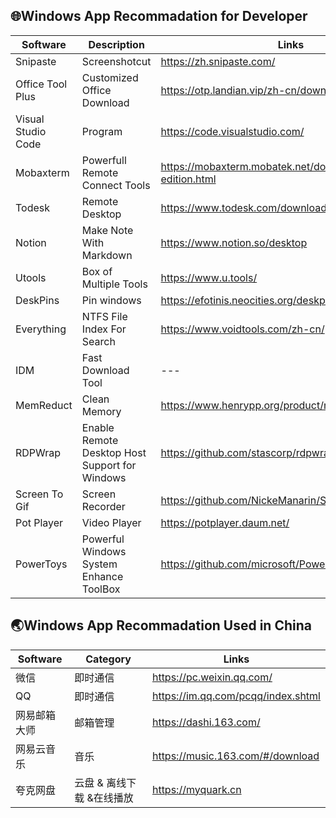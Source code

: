 ## 🌐Windows App Recommadation for Developer


|  Software   | Description | Links
|  ----  | ----  | ---|
| Snipaste  | Screenshotcut | https://zh.snipaste.com/|
| Office Tool Plus  | Customized Office Download| https://otp.landian.vip/zh-cn/download.html|
| Visual Studio Code  | Program | https://code.visualstudio.com/ |
| Mobaxterm  | Powerfull Remote Connect Tools | https://mobaxterm.mobatek.net/download-home-edition.html |
| Todesk  | Remote Desktop | https://www.todesk.com/download.html|
| Notion  | Make Note With Markdown | https://www.notion.so/desktop|
| Utools  | Box of Multiple Tools | https://www.u.tools/ |
| DeskPins  | Pin windows | https://efotinis.neocities.org/deskpins/|
| Everything  | NTFS File Index For Search| https://www.voidtools.com/zh-cn/ |
| IDM  | Fast Download Tool | --- |
| MemReduct  | Clean Memory | https://www.henrypp.org/product/memreduct|
| RDPWrap  | Enable Remote Desktop Host Support for Windows | https://github.com/stascorp/rdpwrap/releases|
| Screen To Gif  | Screen Recorder | https://github.com/NickeManarin/ScreenToGif/releases|
| Pot Player | Video Player | https://potplayer.daum.net/|
| PowerToys | Powerful Windows System Enhance ToolBox | https://github.com/microsoft/PowerToys/releases|

## 🌏Windows App Recommadation Used in China

|  Software   | Category | Links
|  ----  | ----  | ----|
| 微信  | 即时通信 | https://pc.weixin.qq.com/|
| QQ | 即时通信 | https://im.qq.com/pcqq/index.shtml|
| 网易邮箱大师 | 邮箱管理 | https://dashi.163.com/|
| 网易云音乐 | 音乐 | https://music.163.com/#/download|
| 夸克网盘 | 云盘 & 离线下载 &在线播放 |  https://myquark.cn|